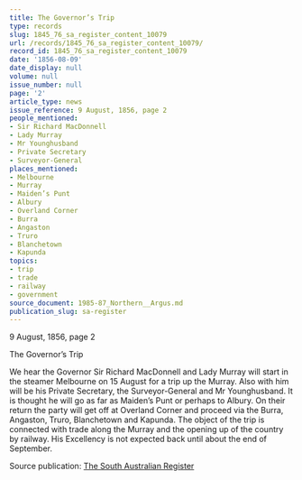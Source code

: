 ```yaml
---
title: The Governor’s Trip
type: records
slug: 1845_76_sa_register_content_10079
url: /records/1845_76_sa_register_content_10079/
record_id: 1845_76_sa_register_content_10079
date: '1856-08-09'
date_display: null
volume: null
issue_number: null
page: '2'
article_type: news
issue_reference: 9 August, 1856, page 2
people_mentioned:
- Sir Richard MacDonnell
- Lady Murray
- Mr Younghusband
- Private Secretary
- Surveyor-General
places_mentioned:
- Melbourne
- Murray
- Maiden’s Punt
- Albury
- Overland Corner
- Burra
- Angaston
- Truro
- Blanchetown
- Kapunda
topics:
- trip
- trade
- railway
- government
source_document: 1985-87_Northern__Argus.md
publication_slug: sa-register
---
```


9 August, 1856, page 2

The Governor’s Trip

We hear the Governor Sir Richard MacDonnell and Lady Murray will start in the steamer Melbourne on 15 August for a trip up the Murray.  Also with him will be his Private Secretary, the Surveyor-General and Mr Younghusband.  It is thought he will go as far as Maiden’s Punt or perhaps to Albury.  On their return the party will get off at Overland Corner and proceed via the Burra, Angaston, Truro, Blanchetown and Kapunda.  The object of the trip is connected with trade along the Murray and the opening up of the country by railway.  His Excellency is not expected back until about the end of September.

Source publication: [The South Australian Register](/publications/sa-register/)

